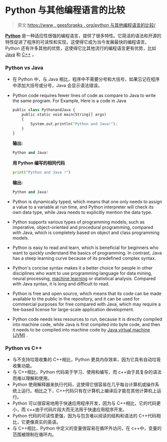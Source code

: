 # Python 与其他编程语言的比较

> 原文:[https://www . geesforgeks . org/python 与其他编程语言的比较/](https://www.geeksforgeeks.org/comparison-of-python-with-other-programming-languages/)

**[Python](https://www.geeksforgeeks.org/python-programming-language/)** 是一种适应性很强的编程语言，提供了很多特性。它简洁的语法和开源的特性促进了程序的可读性和实现，这使得它成为当今发展最快的编程语言。Python 还有许多其他的优势，这使得它比其他流行的编程语言更有优势，比如 [Java](https://www.geeksforgeeks.org/java/) 和 [C++](https://www.geeksforgeeks.org/c-plus-plus/) 。

### Python vs Java

*   在 Python 中，与 Java 相比，程序中不需要分号和大括号，如果忘记在程序中添加大括号或分号，Java 会显示语法错误。
*   Python code requires fewer lines of code as compare to Java to write the same program. For Example, Here is a code in Java

    ```py
    public class PythonandJava {
        public static void main(String[] args)
        {
            System.out.println("Python and Java!");
        }
    }
    ```

    **输出:**

    ```py
    Python and Java!

    ```

    **用 Python 编写的相同代码**

    ```py
    print("Python and Java !")
    ```

    **输出:**

    ```py
    Python and Java!

    ```

*   Python is dynamically typed, which means that one only needs to assign a value to a variable at run time, and Python interpreter will check its own data type, while Java needs to explicitly mention the data type.
*   Python supports various types of programming models, such as imperative, object-oriented and procedural programming, compared with Java, which is completely based on object and class programming models.
*   Python is easy to read and learn, which is beneficial for beginners who want to quickly understand the basics of programming. In contrast, Java has a steep learning curve because of its predefined complex syntax.
*   Python's concise syntax makes it a better choice for people in other disciplines who want to use programming language for data mining, neural processing, [machine learning](https://www.geeksforgeeks.org/machine-learning/) or statistical analysis. Compared with Java syntax, it is long and difficult to read.
*   Python is free and open source, which means that its code can be made available to the public in the repository, and it can be used for commercial purposes for free compared with Java, which may require a fee-based license for large-scale application development.
*   Python code needs less resources to run, because it is directly compiled into machine code, while Java is first compiled into byte code, and then it needs to be compiled into machine code by [Java virtual machine (JVM)](https://www.geeksforgeeks.org/jvm-works-jvm-architecture/) .

### Python vs C++

*   与不支持垃圾收集的 C++相比，Python 更具内存效率，因为它具有自动垃圾收集功能。
*   与 C++相比，Python 代码易于学习、使用和编写，而 c++由于其复杂的语法而难以理解和使用。
*   Python 使用解释器来执行代码，这使得它很容易在几乎每台计算机或操作系统上运行。相比之下，C++代码只有在计算机上编译后才能在其他计算机上运行。
*   Python 可以很容易地用于快速应用程序开发，因为与 C++相比，它的代码更小，而 c++由于代码片段大而无法用于快速应用程序开发。
*   Python 代码的可读性更强，因为与包含难以阅读的结构和语法的 C++代码相比，它更像真实的英语。
*   与 C++相比，Python 中定义的变量很容易在循环外访问，在 c++中，变量的范围被限制在循环内。